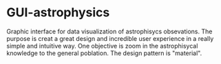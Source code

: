 # GUI-astrophysics
Graphic interface for data visualization of astrophisycs  obsevations.   The purpose is creat a great design and incredible user experience in a really simple and intuitive way.  One objective is zoom in the astrophisycal knowledge to the general poblation. The design pattern is "material".

